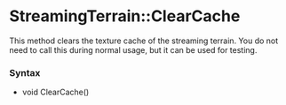 # StreamingTerrain::ClearCache
This method clears the texture cache of the streaming terrain. You do not need to call this during normal usage, but it can be used for testing.
### Syntax
* void ClearCache()
